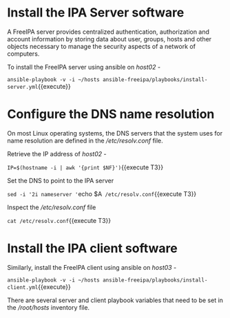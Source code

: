 # Install the IPA Server software

A FreeIPA server provides centralized authentication, authorization and account information by storing data about user, groups, hosts and other objects necessary to manage the security aspects of a network of computers. 

To install the FreeIPA server using ansible on *host02* - 

`ansible-playbook -v -i ~/hosts ansible-freeipa/playbooks/install-server.yml`{{execute}}

# Configure the DNS name resolution 

On most Linux operating systems, the DNS servers that the system uses for name resolution are defined in the */etc/resolv.conf* file.

Retrieve the IP address of *host02* - 

`IP=$(hostname -i | awk '{print $NF}')`{{execute T3}}

Set the DNS to point to the IPA server 

`sed -i '2i nameserver '`echo $A` /etc/resolv.conf`{{execute T3}}

Inspect the */etc/resolv.conf* file 

`cat /etc/resolv.conf`{{execute T3}}

# Install the IPA client software

Similarly, install the FreeIPA client using ansible on *host03* -

`ansible-playbook -v -i ~/hosts ansible-freeipa/playbooks/install-client.yml`{{execute}}

There are several server and client playbook variables that need to be set in the */root/hosts* inventory file. 
